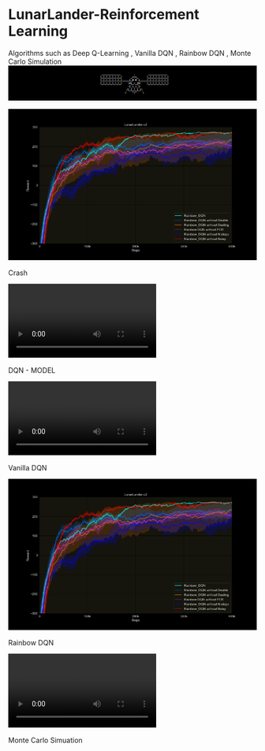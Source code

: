 # LunarLander-Reinforcement Learning
Algorithms such as Deep Q-Learning , Vanilla DQN , Rainbow DQN , Monte Carlo Simulation
![Image Alt](https://github.com/adityasuman10/LunarLander-RL/blob/754c4f0572ca8c94e43d227243d15ddfb23cfe60/Screenshot%202025-05-10%20134830.png)
 
![Image Alt](https://github.com/adityasuman10/LunarLander-RL/blob/0784d35023e218989df76b76735c377ef0e6e843/assets/inverse.png)

Crash 

![Image Alt](https://github.com/adityasuman10/LunarLander-RL/blob/f922ab1d7c495d62f200ecb00e584d435ed2c911/assets/crash-negate.mp4)

DQN - MODEL 

![Image Alt](https://github.com/adityasuman10/LunarLander-RL/blob/f922ab1d7c495d62f200ecb00e584d435ed2c911/assets/progeniter-negate.mp4)

Vanilla DQN 

![Image Alt](https://github.com/adityasuman10/LunarLander-RL/blob/0784d35023e218989df76b76735c377ef0e6e843/assets/inverse.png)

Rainbow DQN 

![Image Alt](https://github.com/adityasuman10/LunarLander-RL/blob/f922ab1d7c495d62f200ecb00e584d435ed2c911/assets/softlanding-negate%20(1).mp4)

Monte Carlo Simuation
